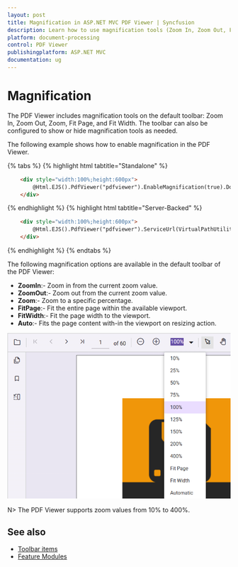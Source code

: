 ```yaml
---
layout: post
title: Magnification in ASP.NET MVC PDF Viewer | Syncfusion
description: Learn how to use magnification tools (Zoom In, Zoom Out, Fit Page, Fit Width) in the Syncfusion ASP.NET MVC PDF Viewer and control zoom behavior.
platform: document-processing
control: PDF Viewer
publishingplatform: ASP.NET MVC
documentation: ug
---
```



# Magnification

The PDF Viewer includes magnification tools on the default toolbar: Zoom In, Zoom Out, Zoom, Fit Page, and Fit Width. The toolbar can also be configured to show or hide magnification tools as needed.

The following example shows how to enable magnification in the PDF Viewer.

{% tabs %}
{% highlight html tabtitle="Standalone" %}
```html
    <div style="width:100%;height:600px">
        @Html.EJS().PdfViewer("pdfviewer").EnableMagnification(true).DocumentPath("https://cdn.syncfusion.com/content/pdf/hive-succinctly.pdf").Render()
    </div>
```
{% endhighlight %}
{% highlight html tabtitle="Server-Backed" %}
```html
    <div style="width:100%;height:600px">
        @Html.EJS().PdfViewer("pdfviewer").ServiceUrl(VirtualPathUtility.ToAbsolute("~/api/PdfViewer/")).EnableMagnification(true).DocumentPath("https://cdn.syncfusion.com/content/pdf/hive-succinctly.pdf").Render()
    </div>
```
{% endhighlight %}
{% endtabs %}

The following magnification options are available in the default toolbar of the PDF Viewer:

* **ZoomIn**:- Zoom in from the current zoom value.
* **ZoomOut**:- Zoom out from the current zoom value.
* **Zoom**:- Zoom to a specific percentage.
* **FitPage**:- Fit the entire page within the available viewport.
* **FitWidth**:- Fit the page width to the viewport.
* **Auto**:- Fits the page content with-in the viewport on resizing action.

![Zoom controls in the PDF Viewer toolbar](./images/zoom.png)

N> The PDF Viewer supports zoom values from 10% to 400%.

## See also

* [Toolbar items](./toolbar)
* [Feature Modules](./feature-module)